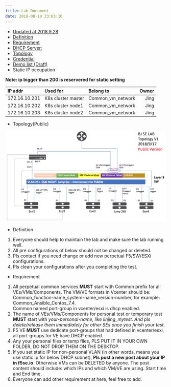 ```yaml
---
title: Lab Document
date: 2018-08-19 23:03:10
---
```


- [Updated at  2018.9.28](https://docs.f5net.com/display/~jlin/F5+China+SE+Lab+Page)
- [Definition](https://docs.f5net.com/display/~jlin/F5+China+SE+Lab+Page#F5ChinaSELabPage-Definition)
- [Requirement](https://docs.f5net.com/display/~jlin/F5+China+SE+Lab+Page#F5ChinaSELabPage-Requirement)
- [DHCP Server:](https://docs.f5net.com/display/~jlin/F5+China+SE+Lab+Page#F5ChinaSELabPage-DHCPServer:)
- [Topology](https://docs.f5net.com/display/~jlin/F5+China+SE+Lab+Page#F5ChinaSELabPage-Topology)
- [Credential](https://docs.f5net.com/display/~jlin/F5+China+SE+Lab+Page#F5ChinaSELabPage-Credential)
- [Demo list (Draft)](https://docs.f5net.com/display/~jlin/F5+China+SE+Lab+Page#F5ChinaSELabPage-Demolist(Draft))
- Static IP occupation

**Note: ip bigger than 200 is reservered for static setting**

| IP addr       | Used for             | Belong to           | Owner        |
|:------------- |:---------------------|:------------------- |-------------:|
| 172.16.10.201 | K8s cluster master   | Common\_vm\_network | Jing
| 172.16.10.202 | K8s cluster node1    | Common\_vm\_network | Jing
| 172.16.10.203 | K8s cluster node2    | Common\_vm\_network | Jing

- Topology(Public)
<img src="/2018/09/17/Lab-Topology-0/topology-public.png">

- Definition

1. Everyone should help to maintain the lab and make sure the lab running well.
2. All pre configurations of below should not be changed or deleted.
3. Pls contact if you need change or add new perpetual F5/SW/ESXi configurations.
4. Pls clean your configurations after you completing the test.

- Requirement

1. All  perpetual common services **MUST** start with Common prefix for all  VEs/VMs/Components. The VM/VE formats in Vcenter should be: Common_function-name_system-name_version-number, for example: Common_Ansible_Centos_7.4.     
   Common named port-group in vcenter/esxi is dhcp enabled.
2. The name of  VEs/VMs/Components for personal test or temporary test **MUST** start with *your-personal-name, like linjing_mytest. And pls delete/release them immediately for other SEs once you finish your test.*
3. F5 VE **MUST** use dedicate port-groups that had defined in vcenter/esxi, all port-groups for VE have DHCP enabled.
4. Any your personal files or temp files, PLS PUT IT IN YOUR OWN FOLDER, DO NOT DROP THEM ON THE DESKTOP. 
5. If you set static IP for non-personal VLAN (in other words, means you use static ip for below DHCP subnet), **Pls post a new post about your IP in f5se.io**.  Otherwise VMs can be DELETED by anyone. The post content should include: which IPs and which VM/VE are using. Start time and End time.
6. Everyone can add other requirement at here, feel free to add.
